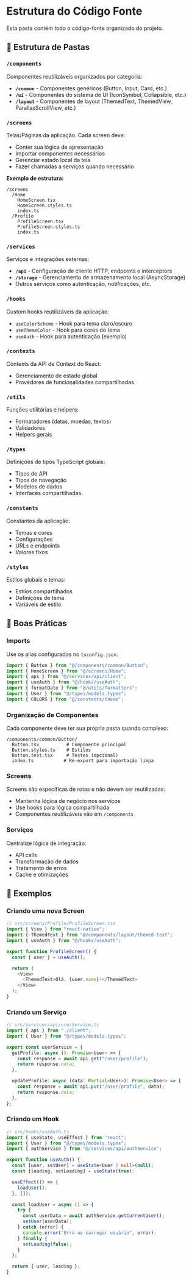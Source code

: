 # Estrutura do Código Fonte

Esta pasta contém todo o código-fonte organizado do projeto.

## 📁 Estrutura de Pastas

### `/components`

Componentes reutilizáveis organizados por categoria:

- **`/common`** - Componentes genéricos (Button, Input, Card, etc.)
- **`/ui`** - Componentes do sistema de UI (IconSymbol, Collapsible, etc.)
- **`/layout`** - Componentes de layout (ThemedText, ThemedView, ParallaxScrollView, etc.)

### `/screens`

Telas/Páginas da aplicação. Cada screen deve:

- Conter sua lógica de apresentação
- Importar componentes necessários
- Gerenciar estado local da tela
- Fazer chamadas a serviços quando necessário

**Exemplo de estrutura:**

```
/screens
  /Home
    HomeScreen.tsx
    HomeScreen.styles.ts
    index.ts
  /Profile
    ProfileScreen.tsx
    ProfileScreen.styles.ts
    index.ts
```

### `/services`

Serviços e integrações externas:

- **`/api`** - Configuração de cliente HTTP, endpoints e interceptors
- **`/storage`** - Gerenciamento de armazenamento local (AsyncStorage)
- Outros serviços como autenticação, notificações, etc.

### `/hooks`

Custom hooks reutilizáveis da aplicação:

- `useColorScheme` - Hook para tema claro/escuro
- `useThemeColor` - Hook para cores do tema
- `useAuth` - Hook para autenticação (exemplo)

### `/contexts`

Contexts da API de Context do React:

- Gerenciamento de estado global
- Provedores de funcionalidades compartilhadas

### `/utils`

Funções utilitárias e helpers:

- Formatadores (datas, moedas, textos)
- Validadores
- Helpers gerais

### `/types`

Definições de tipos TypeScript globais:

- Tipos de API
- Tipos de navegação
- Modelos de dados
- Interfaces compartilhadas

### `/constants`

Constantes da aplicação:

- Temas e cores
- Configurações
- URLs e endpoints
- Valores fixos

### `/styles`

Estilos globais e temas:

- Estilos compartilhados
- Definições de tema
- Variáveis de estilo

## 🎯 Boas Práticas

### Imports

Use os alias configurados no `tsconfig.json`:

```typescript
import { Button } from "@/components/common/Button";
import { HomeScreen } from "@/screens/Home";
import { api } from "@/services/api/client";
import { useAuth } from "@/hooks/useAuth";
import { formatDate } from "@/utils/formatters";
import { User } from "@/types/models.types";
import { COLORS } from "@/constants/theme";
```

### Organização de Componentes

Cada componente deve ter sua própria pasta quando complexo:

```
/components/common/Button/
  Button.tsx          # Componente principal
  Button.styles.ts    # Estilos
  Button.test.tsx     # Testes (opcional)
  index.ts           # Re-export para importação limpa
```

### Screens

Screens são específicas de rotas e não devem ser reutilizadas:

- Mantenha lógica de negócio nos serviços
- Use hooks para lógica compartilhada
- Componentes reutilizáveis vão em `/components`

### Serviços

Centralize lógica de integração:

- API calls
- Transformação de dados
- Tratamento de erros
- Cache e otimizações

## 📝 Exemplos

### Criando uma nova Screen

```typescript
// src/screens/Profile/ProfileScreen.tsx
import { View } from "react-native";
import { ThemedText } from "@/components/layout/themed-text";
import { useAuth } from "@/hooks/useAuth";

export function ProfileScreen() {
  const { user } = useAuth();

  return (
    <View>
      <ThemedText>Olá, {user.name}!</ThemedText>
    </View>
  );
}
```

### Criando um Serviço

```typescript
// src/services/api/userService.ts
import { api } from "./client";
import { User } from "@/types/models.types";

export const userService = {
  getProfile: async (): Promise<User> => {
    const response = await api.get("/user/profile");
    return response.data;
  },

  updateProfile: async (data: Partial<User>): Promise<User> => {
    const response = await api.put("/user/profile", data);
    return response.data;
  },
};
```

### Criando um Hook

```typescript
// src/hooks/useAuth.ts
import { useState, useEffect } from "react";
import { User } from "@/types/models.types";
import { authService } from "@/services/api/authService";

export function useAuth() {
  const [user, setUser] = useState<User | null>(null);
  const [loading, setLoading] = useState(true);

  useEffect(() => {
    loadUser();
  }, []);

  const loadUser = async () => {
    try {
      const userData = await authService.getCurrentUser();
      setUser(userData);
    } catch (error) {
      console.error("Erro ao carregar usuário", error);
    } finally {
      setLoading(false);
    }
  };

  return { user, loading };
}
```
